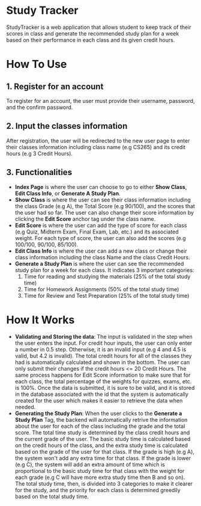 # Study Tracker 
StudyTracker is a web application that allows student to keep track of their scores in class and generate the recommended study plan for a week based on their performance in each class and its given credit hours.
# How To Use
## 1. Register for an account
To register for an account, the user must provide their username, password, and the confirm password.
## 2. Input the classes information
After registration, the user will be redirected to the new user page to enter their classes information including class name (e.g CS265) and its credit hours (e.g 3 Credit Hours).
## 3. Functionalities
  - **Index Page** is where the user can choose to go to either **Show Class**, **Edit Class Info**, or **Generate A Study Plan**.
  - **Show Class** is where the user can see their class information including the class Grade (e.g A), the Total Score (e.g 90/100), and        the scores that the user had so far. The user can also change their score information by clicking the **Edit Score** anchor tag          under the class name.
  - **Edit Score** is where the user can add the type of score for each class (e.g Quiz, Midterm Exam, Final Exam, Lab, etc.) and its            associated weight. For each type of score, the user can also add the scores (e.g 100/100, 90/100, 85/100). 
  - **Edit Class Info** is where the user can add a new class or change their class information including the class Name and the class          Credit Hours. 
  - **Generate a Study Plan** is where the user can see the recommended study plan for a week for each class. 
    It indicates 3 important categories:
     1. Time for reading and studying the materials (25% of the total study time)
     2. Time for Homework Assignments (50% of the total study time)
     3. Time for Review and Test Preparation (25% of the total study time)
# How It Works
  - **Validating and Storing the data**: The input is validated in the step when the user enters the input. For credit hour inputs, the user     can only enter a number in 0.5 step. Otherwise, it is an invalid input (e.g 4 and 4.5 is valid, but 4.2 is invalid). The total         credit hours for all of the classes they had is automatically calculated and shown in the bottom. The user can only submit their           changes if the credit hours <= 20 Credit Hours. The same process happens for Edit Score information to make sure that for each class,       the total percentage of the weights for quizzes, exams, etc. is 100%. Once the data is submitted, it is sure to be valid, and it is         stored in the database associated with the id that the system is automatically created for the user which makes it  easier to retrieve       the data when needed.
  - **Generating the Study Plan**: When the user clicks to the **Generate a Study Plan** Tag, the backend will automatically retrive the       information about the user for each of the class including the grade and the total score. The total time study is determined by the         class credit hours and the current grade of the user. The basic study time is calculated based on the credit hours of the class, and       the extra study time is calculated based on the grade of the user for that class. If the grade is high (e.g A), the system won't add any extra time for that class. If the grade is lower (e.g C), the system will add an extra amount of time which is proportional to     the basic study time for that class with the weight for each grade (e.g C will have more extra study time then B and so on). The total     study time, then, is divided into 3 categories to make it clearer for the study, and the priority for each class is determined greedily     based on the total study time. 
